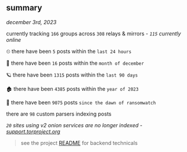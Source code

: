 
## summary
_december 3rd, 2023_

currently tracking `166` groups across `308` relays & mirrors - _`115` currently online_

⏲ there have been `5` posts within the `last 24 hours`

🦈 there have been `16` posts within the `month of december`

🪐 there have been `1315` posts within the `last 90 days`

🏚 there have been `4385` posts within the `year of 2023`

🦕 there have been `9075` posts `since the dawn of ransomwatch`

there are `98` custom parsers indexing posts

_`20` sites using v2 onion services are no longer indexed - [support.torproject.org](https://support.torproject.org/onionservices/v2-deprecation/)_

> see the project [README](https://github.com/joshhighet/ransomwatch#ransomwatch--) for backend technicals
